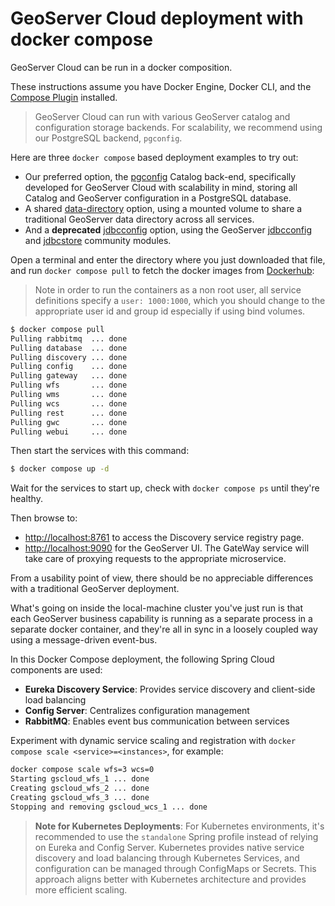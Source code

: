 # GeoServer Cloud deployment with docker compose

GeoServer Cloud can be run in a docker composition.

These instructions assume you have Docker Engine, Docker CLI, and the [Compose Plugin](https://docs.docker.com/compose/install/linux/) installed.

> GeoServer Cloud can run with various GeoServer catalog and configuration storage backends. For scalability, we recommend using our PostgreSQL backend, `pgconfig`.

Here are three `docker compose` based deployment examples to try out:

  * Our preferred option, the [pgconfig](stable/pgconfig/compose.yml) Catalog back-end, specifically developed for GeoServer Cloud with scalability in mind, storing all Catalog and GeoServer configuration in a PostgreSQL database.
  * A shared [data-directory](stable/datadir/compose.yml) option, using a mounted volume to share a traditional GeoServer data directory across all services.
  * And a **deprecated** [jdbcconfig](jdbcconfig/compose.yml) option, using the GeoServer [jdbcconfig](https://docs.geoserver.org/main/en/user/community/jdbcconfig/index.html) and [jdbcstore](https://docs.geoserver.org/main/en/user/community/jdbcstore/index.html) community modules.

Open a terminal and enter the directory where you just downloaded that file, and run `docker compose pull` to fetch the docker images from [Dockerhub](https://hub.docker.com/u/geoservercloud/):

> Note in order to run the containers as a non root user, all service definitions specify a `user: 1000:1000`,
> which you should change to the appropriate user id and group id especially if using bind volumes.

```bash
$ docker compose pull
Pulling rabbitmq  ... done
Pulling database  ... done
Pulling discovery ... done
Pulling config    ... done
Pulling gateway   ... done
Pulling wfs       ... done
Pulling wms       ... done
Pulling wcs       ... done
Pulling rest      ... done
Pulling gwc       ... done
Pulling webui     ... done
```

Then start the services with this command:

```bash
$ docker compose up -d
```

Wait for the services to start up, check with `docker compose ps` until they're healthy.

Then browse to:

- [http://localhost:8761](http://localhost:8761/) to access the Discovery service registry page.
- [http://localhost:9090](http://localhost:9090/) for the GeoServer UI. The GateWay service 
  will take care of proxying requests to the appropriate microservice.

From a usability point of view, there should be no appreciable differences with a traditional GeoServer deployment.

What's going on inside the local-machine cluster you've just run is that each GeoServer business
capability is running as a separate process in a separate docker container, and they're all in sync
in a loosely coupled way using a message-driven event-bus.

In this Docker Compose deployment, the following Spring Cloud components are used:
- **Eureka Discovery Service**: Provides service discovery and client-side load balancing
- **Config Server**: Centralizes configuration management
- **RabbitMQ**: Enables event bus communication between services

Experiment with dynamic service scaling and registration with
`docker compose scale <service>=<instances>`, for example:

```bash
docker compose scale wfs=3 wcs=0
Starting gscloud_wfs_1 ... done
Creating gscloud_wfs_2 ... done
Creating gscloud_wfs_3 ... done
Stopping and removing gscloud_wcs_1 ... done
```

> **Note for Kubernetes Deployments**: For Kubernetes environments, it's recommended to use the `standalone` Spring profile instead of relying on Eureka and Config Server. Kubernetes provides native service discovery and load balancing through Kubernetes Services, and configuration can be managed through ConfigMaps or Secrets. This approach aligns better with Kubernetes architecture and provides more efficient scaling.

